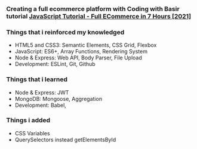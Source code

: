 ### Creating a full ecommerce platform with Coding with Basir tutorial [JavaScript Tutorial - Full ECommerce in 7 Hours [2021]](https://www.youtube.com/watch?v=N3FDyheHVMM&list=WL&index=24&t=1s)

### Things that i reinforced my knowledged

- HTML5 and CSS3: Semantic Elements, CSS Grid, Flexbox
- JavaScript: ES6+, Array Functions, Rendering System
- Node & Express: Web API, Body Parser, File Upload
- Development: ESLint, Git, Github

### Things that i learned

- Node & Express: JWT
- MongoDB: Mongoose, Aggregation
- Development: Babel,

### Things i added

- CSS Variables
- QuerySelectors instead getElementsById
